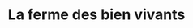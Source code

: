 ---
title: "La ferme des bien vivants"
url: /champlecy/la-ferme-des-bien-vivants/
shop: Hofladen
---